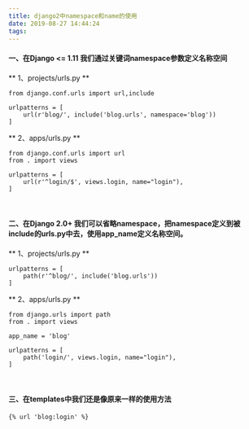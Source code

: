 ```yaml
---
title: django2中namespace和name的使用
date: 2019-08-27 14:44:24
tags:
---
```

#### 一、在Django <= 1.11 我们通过关键词namespace参数定义名称空间

** 1、projects/urls.py **

    from django.conf.urls import url,include
 
    urlpatterns = [
        url(r'blog/', include('blog.urls', namespace='blog')) 
    ]

** 2、apps/urls.py **

    from django.conf.urls import url
    from . import views
 
    urlpatterns = [
        url(r'^login/$', views.login, name="login"),
    ]
 

#### 二、在Django 2.0+ 我们可以省略namespace，把namespace定义到被include的urls.py中去，使用app_name定义名称空间。

** 1、projects/urls.py **

    urlpatterns = [
        path(r'^blog/', include('blog.urls')) 
    ]

** 2、apps/urls.py **

    from django.urls import path
    from . import views
 
    app_name = 'blog'
 
    urlpatterns = [
        path('login/', views.login, name="login"),
    ]
 

#### 三、在templates中我们还是像原来一样的使用方法

    {% url 'blog:login' %}
